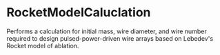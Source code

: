 # RocketModelCaluclation
Performs a calculation for initial mass, wire diameter, and wire number required to design pulsed-power-driven wire arrays based on Lebedev's Rocket model of ablation.
